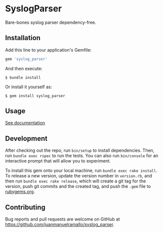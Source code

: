 # SyslogParser

Bare-bones syslog parser dependency-free.

## Installation

Add this line to your application's Gemfile:

```ruby
gem 'syslog_parser'
```

And then execute:

    $ bundle install

Or install it yourself as:

    $ gem install syslog_parser

## Usage

[See documentation](https://rubydoc.info/juanmanuelramallo/syslog_parser)

## Development

After checking out the repo, run `bin/setup` to install dependencies. Then, run `bundle exec rspec` to run the tests. You can also run `bin/console` for an interactive prompt that will allow you to experiment.

To install this gem onto your local machine, run `bundle exec rake install`. To release a new version, update the version number in `version.rb`, and then run `bundle exec rake release`, which will create a git tag for the version, push git commits and the created tag, and push the `.gem` file to [rubygems.org](https://rubygems.org).

## Contributing

Bug reports and pull requests are welcome on GitHub at https://github.com/juanmanuelramallo/syslog_parser.
